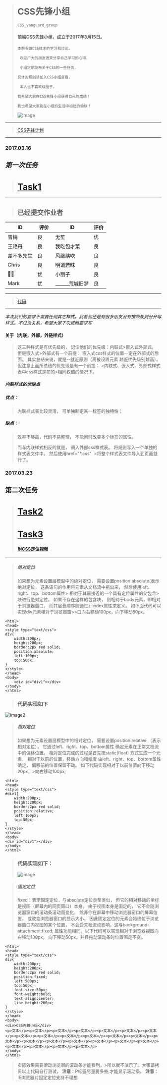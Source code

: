 >    # CSS先锋小组
>     CSS_vanguard_group
>                
> ####  前端CSS先锋小组，成立于2017年3月15日。
>
>     本群专做CSS技术的学习和讨论，
>
>      欢迎广大的朋友进来分享自己学习的心得，
>
>      小组定期发布关于CSS的一些任务，
>
>     具体的规则请加入CSS小组查看，
>
>      本人也不喜欢绕圈子，
>
>     我希望大家在CSS先锋小组获得自己的成绩！
>
>     我也希望大家能在小组的生活中相处的愉快！
>     
>      
>![image](http://mmbiz.qpic.cn/mmbiz_png/XDRSSguXlR4I0vO2ATzoNItYib7cibuaeicfc6iapXicSMWpDzjX6DyoDxUvicEzy5ktembrJajRYuRC42YuSbOIpOFw/640?wx_fmt=png&tp=webp&wxfrom=5&wx_lazy=1)
---
>[CSS先锋计划](https://mp.weixin.qq.com/s?__biz=MzI4ODA1MTMwOQ==&mid=2247483688&idx=1&sn=2af4588d4cffc50f4c7f4a0f2f7713d3&chksm=ebc5182adcb2913cb3e849fbafadd2f4944682b46d0fc3b555cfd812ece6f01efe9f54b241ae#rd)

---

### 2017.03.16

***第一次任务***
---
>#  [Task1](http://mp.weixin.qq.com/s/-fulS8uVqkhQ-SUKTu6yPQ)
---
>##  已经提交作业者
ID | 评价   |   ID | 评价
---|---     |---|---
雪梅 | 良   |无笙 | 优
王艳丹 | 良   |我吃包才菜 | 良
差不多先生|良  |风继续吹 | 良
Chris|良      | 明道若昧 | 良
🐝🐝|优      | 小丽子 | 良
Mark|优       | ______荒城旧梦 | 良 
>
---
>
>[代码](https://github.com/Mao605569464/task01)
---

  *本次我们的要求不需要任何其它样式，我看到还是有很多朋友没有按照规则分开写样式。不过没关系，希望大家下次按照要求写*
  #### 关于（内联，外部，外链样式）
  >这三种样式是有优先级的，
  >记住他们的优先级：内联式>嵌入式外部式，
  >但是嵌入式>外部式有一个前提：
  >嵌入式css样式的位置一定在外部式的后面。
  >其实总结来说，就是--就近原则（离被设置元素
  >越近优先级别越高）。
  >但注意上面所总结的优先级是有一个前提： >内联式、嵌入式、外部式样式表中css样式是在的>相同权值的情况下。
  ##### 内联样式的优缺点
  ##### 优点：
  >内联样式表比较灵活，
  >可单独制定某一标签的独特性；
  >
  ##### 缺点：
  >效率不够高，代码不易整理，
  >不能同时改变多个标签的属性。
  >
  >而与内联样式相反的就是，
  >调入外部css样式表。
  >将规则写入一个单独的样式表文件中，
  >然后使用href="*.css"
  >将整个样式表文件导入到页面就行了。
  >
  ### 2017.03.23
**第二次任务**
---
>#  [Task2](http://mp.weixin.qq.com/s/GqBV_gBSOaFEX7PCUYABHQ)
>#  [Task3](http://mp.weixin.qq.com/s/8danlGk0dExPXxSWkTCGxg)
>#### [附CSS定位视频](https://v.qq.com/x/page/m03862mf3gy.html)   
---


>#####  绝对定位
>如果想为元素设置层模型中的绝对定位，
>需要设置position:absolute(表示绝对定位，
>这条语句的作用将元素从文档流中拖出来，
>然后使用left、right、top、bottom属性>
>相对于其最接近的一个具有定位属性的父包含>块进行绝对定位。
>如果不存在这样的包含块，
> 则相对于body元素，即相对于浏览器窗口，
>而其层叠顺序则通过z-index属性来定义。
>如下面代码可以实现div元素相对于浏览器窗>>口向右移动100px，向下移动50px。
```
<html>
<head>
<style type="text/css">
div{
    width:200px;
    height:200px;
    border:2px red solid;
    position:absolute;
    left:100px;
    top:50px;
}
</style>
</head>
<body>
    <div id="div1"></div>
</body>
</html>
```
>###  代码实现如下
![image2](http://mmbiz.qpic.cn/mmbiz_png/XDRSSguXlR5WQibpywhh9ejwIWI9V9YK5MbJcIavSTgKWTFkM1CriaVTuL4BJOliaRzbRpmlYTeZvwibwxCwvrASmQ/640?wx_fmt=png&tp=webp&wxfrom=5&wx_lazy=1)
>#####  相对定位
>如果想为元素设置层模型中的相对定位，
>需要设置position:relative
>（表示相对定位），
>它通过left、right、top、bottom属性
>确定元素在正常文档流中的偏移位置。
>相对定位完成的过程是首先按static(float)
>方式生成一个元素，
>相对于以前的位置，移动方向和幅度
>由left、right、top、bottom属性确定，
>偏移前的位置保留不动。
>如下代码实现相对于以前位置向下移动20px，>向右移动100px;

```
<html>
<head>
<style type="text/css">
#div1{
    width:200px;
    height:200px;
    border:2px red solid;
    position:relative;
    left:100px;
    top:50px;
}
</style>
</head>
<body>
<div id="div1"></div>
</body>
</html>
```

>###   代码实现如下：
>![image](http://mmbiz.qpic.cn/mmbiz_png/XDRSSguXlR5WQibpywhh9ejwIWI9V9YK5OX3gM9fOMfiaJOGics0k0U7yNOa48DIlEHIs37nSG4l40sf2pdx0ApDA/640?wx_fmt=png&tp=webp&wxfrom=5&wx_lazy=1)

>#####  固定定位
>fixed：表示固定定位，与absolute定位类型类似，
>但它的相对移动的坐标是视图（屏幕内的网页窗口）本身。
>由于视图本身是固定的，
>它不会随浏览器窗口的滚动条滚动而变化，
>除非你在屏幕中移动浏览器窗口的屏幕位置，
>或改变浏览器窗口的显示大小，
>因此固定定位的元素会始终位于浏览器窗口内视图的某个位置，
>不会受文档流动影响，这与background-attachment:fixed;
>属性功能相同。以下代码可以实现相对于浏览器视图向右移动100px，
>向下移动50px。并且拖动滚动条时位置固定不变。

```
<html>
<head>
<style type="text/css">
div{
    width:200px;
    height:200px;
    border:2px red solid;
    position:fixed;
    left:500px;
    top:50px;
    font-size:30px;
    font-weight:bold;
    text-align:center;
    line-height:200px;
}
</style>
</head>
<body>
<div>CSS先锋小组</div>
<p>文本</p><p>文本</p><p>文本</p><p>文本</p><p>文本</p><p>文本</p><p>文本</p><p>文本</p><p>文本</p><p>文本</p><p>文本</p><p>文本</p><p>文本</p><p>文本</p><p>文本</p><p>文本</p><p>文本</p><p>文本</p><p>文本</p><p>文本</p><p>文本</p><p>文本</p><p>文本</p><p>文本</p>
</body>
</html>   
```
>实际效果需要滑动浏览器的滚动条才能看到，>所以就不演示了。大家请拷贝以上代码自行测试，
    **注意**：P标签尽量要多些,才能显示滚动条。
    **注意**：IE浏览器对固定定位支持不理想


